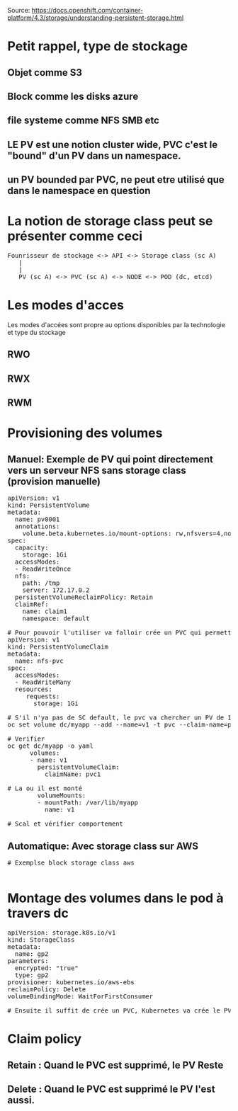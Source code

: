 Source: https://docs.openshift.com/container-platform/4.3/storage/understanding-persistent-storage.html

# Petit rappel, type de stockage
## Objet comme S3
## Block comme les disks azure
## file systeme comme NFS SMB etc
## LE PV est une notion cluster wide, PVC c'est le "bound" d'un PV dans un namespace. 
## un PV bounded par PVC, ne peut etre utilisé que dans le namespace en question

# La notion de storage class peut se présenter comme ceci
<pre>
Founrisseur de stockage <-> API <-> Storage class (sc A)
   |
   |
   PV (sc A) <-> PVC (sc A) <-> NODE <-> POD (dc, etcd)
</pre>

# Les modes d'acces
Les modes d'accées sont propre au options disponibles par la technologie et type du stockage
## RWO
## RWX
## RWM

# Provisioning des volumes
## Manuel:  Exemple de PV qui point directement vers un serveur NFS sans storage class (provision manuelle)
<pre>
apiVersion: v1
kind: PersistentVolume
metadata:
  name: pv0001
  annotations:
    volume.beta.kubernetes.io/mount-options: rw,nfsvers=4,noexec 
spec:
  capacity:
    storage: 1Gi
  accessModes:
  - ReadWriteOnce
  nfs:
    path: /tmp
    server: 172.17.0.2
  persistentVolumeReclaimPolicy: Retain
  claimRef:
    name: claim1
    namespace: default

# Pour pouvoir l'utiliser va falloir crée un PVC qui permettra de le monter dans le pod
apiVersion: v1
kind: PersistentVolumeClaim
metadata:
  name: nfs-pvc  
spec:
  accessModes:
  - ReadWriteMany      
  resources:
     requests:
       storage: 1Gi

# S'il n'ya pas de SC default, le pvc va chercher un PV de 1G ou plus si disponible et va le "bound"
oc set volume dc/myapp --add --name=v1 -t pvc --claim-name=pvc1 --mount-path=/var/lib/myapp

# Verifier
oc get dc/myapp -o yaml
      volumes:
      - name: v1
        persistentVolumeClaim:
          claimName: pvc1

# La ou il est monté
        volumeMounts:
        - mountPath: /var/lib/myapp
          name: v1

# Scal et vérifier comportement
</pre>

## Automatique: Avec storage class sur AWS
<pre>
# Exemplse block storage class aws

</pre>

# Montage des volumes dans le pod à travers dc
<pre>
apiVersion: storage.k8s.io/v1
kind: StorageClass
metadata:
  name: gp2
parameters:
  encrypted: "true"
  type: gp2
provisioner: kubernetes.io/aws-ebs
reclaimPolicy: Delete
volumeBindingMode: WaitForFirstConsumer

# Ensuite il suffit de crée un PVC, Kubernetes va crée le PV requis et le bound au PVC
</pre>

# Claim policy
## Retain : Quand le PVC est supprimé, le PV Reste
## Delete : Quand le PVC est supprimé le PV l'est aussi.